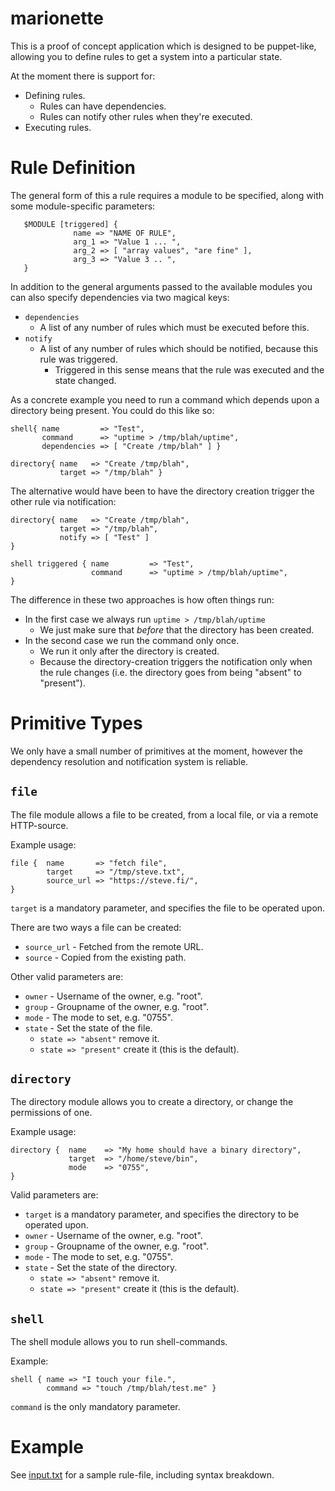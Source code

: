 # marionette

This is a proof of concept application which is designed to be puppet-like,
allowing you to define rules to get a system into a particular state.

At the moment there is support for:

* Defining rules.
  * Rules can have dependencies.
  * Rules can notify other rules when they're executed.
* Executing rules.


# Rule Definition

The general form of this a rule requires a module to be specified, along
with some module-specific parameters:

```
   $MODULE [triggered] {
              name => "NAME OF RULE",
              arg_1 => "Value 1 ... ",
              arg_2 => [ "array values", "are fine" ],
              arg_3 => "Value 3 .. ",
   }
```

In addition to the general arguments passed to the available modules you can also specify dependencies via two magical keys:

* `dependencies`
  * A list of any number of rules which must be executed before this.
* `notify`
  * A list of any number of rules which should be notified, because this rule was triggered.
    * Triggered in this sense means that the rule was executed and the state changed.

As a concrete example you need to run a command which depends upon a directory being present.  You could do this like so:


```
shell{ name         => "Test",
       command      => "uptime > /tmp/blah/uptime",
       dependencies => [ "Create /tmp/blah" ] }

directory{ name   => "Create /tmp/blah",
           target => "/tmp/blah" }
```

The alternative would have been to have the directory creation trigger the other rule via notification:

```
directory{ name   => "Create /tmp/blah",
           target => "/tmp/blah",
           notify => [ "Test" ]
}

shell triggered { name         => "Test",
                  command      => "uptime > /tmp/blah/uptime",
}
```

The difference in these two approaches is how often things run:

* In the first case we always run `uptime > /tmp/blah/uptime`
  * We just make sure that _before_ that the directory has been created.
* In the second case we run the command only once.
  * We run it only after the directory is created.
  * Because the directory-creation triggers the notification only when the rule changes (i.e. the directory goes from being "absent" to "present").


# Primitive Types

We only have a small number of primitives at the moment, however the dependency resolution and notification system is reliable.


## `file`

The file module allows a file to be created, from a local file, or via a remote HTTP-source.

Example usage:

```
file {  name       => "fetch file",
        target     => "/tmp/steve.txt",
        source_url => "https://steve.fi/",
}
```

`target` is a mandatory parameter, and specifies the file to be operated upon.

There are two ways a file can be created:

* `source_url` - Fetched from the remote URL.
* `source` - Copied from the existing path.

Other valid parameters are:

* `owner` - Username of the owner, e.g. "root".
* `group` - Groupname of the owner, e.g. "root".
* `mode` - The mode to set, e.g. "0755".
* `state` - Set the state of the file.
  * `state => "absent"` remove it.
  * `state => "present"` create it (this is the default).


## `directory`

The directory module allows you to create a directory, or change the permissions of one.

Example usage:

```
directory {  name    => "My home should have a binary directory",
             target  => "/home/steve/bin",
             mode    => "0755",
}
```

Valid parameters are:

* `target` is a mandatory parameter, and specifies the directory to be operated upon.
* `owner` - Username of the owner, e.g. "root".
* `group` - Groupname of the owner, e.g. "root".
* `mode` - The mode to set, e.g. "0755".
* `state` - Set the state of the directory.
  * `state => "absent"` remove it.
  * `state => "present"` create it (this is the default).


## `shell`

The shell module allows you to run shell-commands.

Example:

```
shell { name => "I touch your file.",
        command => "touch /tmp/blah/test.me" }
```

`command` is the only mandatory parameter.


# Example

See [input.txt](input.txt) for a sample rule-file, including syntax breakdown.
